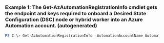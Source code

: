 ### Example 1: The Get-AzAutomationRegistrationInfo cmdlet gets the endpoint and keys required to onboard a Desired State Configuration (DSC) node or hybrid worker into an Azure Automation account. (autogenerated)
```powershell
PS C:\> Get-AzAutomationRegistrationInfo -AutomationAccountName AutomationAccount01 -ResourceGroupName ResourceGroup01
```

